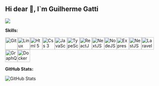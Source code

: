 <h2> Hi dear 👋, I`m Guilherme Gatti </h2>

<p align="left">
  <a href="https://www.linkedin.com/in/guidsgatti">
    <img src="https://img.shields.io/badge/-Guilherme%20Gatti-2196f3?style=flat-square&logo=Linkedin&logoColor=white&link=https://www.linkedin.com/in/rafaeldcmartins" />
  </a>
</p>

<strong>Skills:</strong>
<p align="left"><img src="https://www.vectorlogo.zone/logos/git-scm/git-scm-icon.svg" alt="Git" width="40" height="40"/><img src="https://www.vectorlogo.zone/logos/linux/linux-icon.svg" alt="Linux" width="40" height="40"/><img src="https://www.vectorlogo.zone/logos/w3_html5/w3_html5-icon.svg" alt="Html 5" width="40" height="40"/><img src="https://www.vectorlogo.zone/logos/w3_css/w3_css-icon.svg" alt="Css 3" width="40" height="40"/><img src="https://www.vectorlogo.zone/logos/javascript/javascript-icon.svg" alt="JavaScript" width="40" height="40"/><img src="https://www.vectorlogo.zone/logos/typescriptlang/typescriptlang-icon.svg" alt="TypeScript" width="40" height="40"/><img src="https://www.vectorlogo.zone/logos/reactjs/reactjs-icon.svg" alt="ReactJS" width="40" height="40"/><img src="https://i.imgur.com/ZEBNP5X.png" alt="NextJS" width="40" height="40" /><img src="https://www.vectorlogo.zone/logos/nodejs/nodejs-icon.svg" alt="NodeJS" width="40" height="40" /><img src="https://www.vectorlogo.zone/logos/expressjs/expressjs-icon.svg" alt="ExpressJS" width="40" height="40" /><img src="https://www.vectorlogo.zone/logos/nestjs/nestjs-icon.svg" alt="NestJS" width="40" height="40" /><img src="https://www.vectorlogo.zone/logos/laravel/laravel-icon.svg" alt="Laravel" width="40" height="40" /><img src="https://www.vectorlogo.zone/logos/graphql/graphql-icon.svg" alt="GraphQL" width="40" height="40" /><img src="https://www.vectorlogo.zone/logos/docker/docker-icon.svg" alt="Docker" width="40" height="40" /></p>

<strong>GitHub Stats:</strong>
<p><img src="https://github-readme-stats.vercel.app/api?username=guigattidev&amp;show_icons=true" alt="GitHub Stats"></p>
